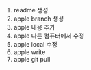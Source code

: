 1. readme 생성
2. apple branch 생성
3. apple 내용 추가
4. apple 다른 컴퓨터에서 수정
5. apple local 수정
6. apple write
7. apple git pull